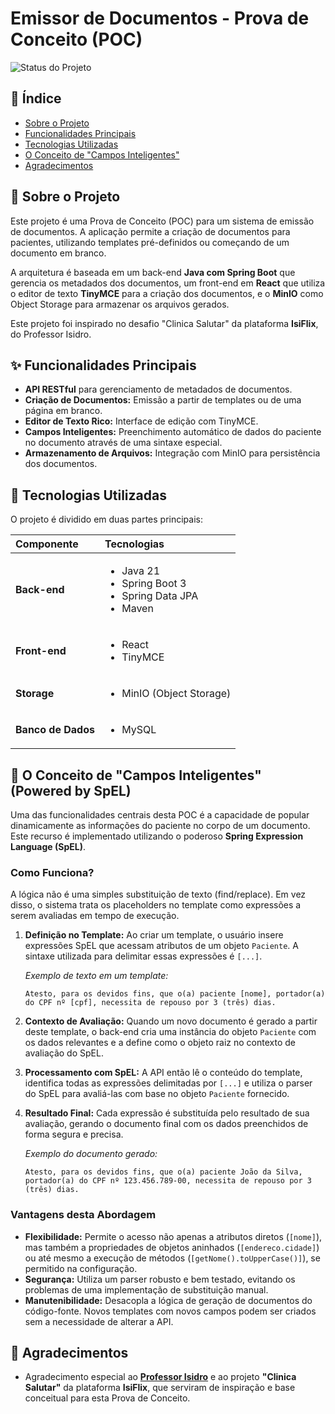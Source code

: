 # Emissor de Documentos - Prova de Conceito (POC)

![Status do Projeto](https://img.shields.io/badge/status-Finalizado-green)

## 📑 Índice

- [Sobre o Projeto](#-sobre-o-projeto)
- [Funcionalidades Principais](#-funcionalidades-principais)
- [Tecnologias Utilizadas](#-tecnologias-utilizadas)
- [O Conceito de "Campos Inteligentes"](#-o-conceito-de-campos-inteligentes-powered-by-spel)
- [Agradecimentos](#-agradecimentos)

## 📖 Sobre o Projeto

Este projeto é uma Prova de Conceito (POC) para um sistema de emissão de documentos. A aplicação permite a criação de documentos para pacientes, utilizando templates pré-definidos ou começando de um documento em branco.

A arquitetura é baseada em um back-end **Java com Spring Boot** que gerencia os metadados dos documentos, um front-end em **React** que utiliza o editor de texto **TinyMCE** para a criação dos documentos, e o **MinIO** como Object Storage para armazenar os arquivos gerados.

Este projeto foi inspirado no desafio "Clinica Salutar" da plataforma **IsiFlix**, do Professor Isidro.

## ✨ Funcionalidades Principais

-   **API RESTful** para gerenciamento de metadados de documentos.
-   **Criação de Documentos:** Emissão a partir de templates ou de uma página em branco.
-   **Editor de Texto Rico:** Interface de edição com TinyMCE.
-   **Campos Inteligentes:** Preenchimento automático de dados do paciente no documento através de uma sintaxe especial.
-   **Armazenamento de Arquivos:** Integração com MinIO para persistência dos documentos.

## 🚀 Tecnologias Utilizadas

O projeto é dividido em duas partes principais:

| Componente     | Tecnologias                                                               |
| :------------- | :------------------------------------------------------------------------ |
| **Back-end** | <ul><li>Java 21</li><li>Spring Boot 3</li><li>Spring Data JPA</li><li>Maven</li></ul> |
| **Front-end** | <ul><li>React</li><li>TinyMCE</li></ul>                                  |
| **Storage** | <ul><li>MinIO (Object Storage)</li></ul>                                 |
| **Banco de Dados** | <ul><li>MySQL</li></ul>                                                   |

## 🧠 O Conceito de "Campos Inteligentes" (Powered by SpEL)

Uma das funcionalidades centrais desta POC é a capacidade de popular dinamicamente as informações do paciente no corpo de um documento. Este recurso é implementado utilizando o poderoso **Spring Expression Language (SpEL)**.

### Como Funciona?

A lógica não é uma simples substituição de texto (find/replace). Em vez disso, o sistema trata os placeholders no template como expressões a serem avaliadas em tempo de execução.

1.  **Definição no Template:** Ao criar um template, o usuário insere expressões SpEL que acessam atributos de um objeto `Paciente`. A sintaxe utilizada para delimitar essas expressões é `[...]`.

    *Exemplo de texto em um template:*
    ```text
    Atesto, para os devidos fins, que o(a) paciente [nome], portador(a) do CPF nº [cpf], necessita de repouso por 3 (três) dias.
    ```

2.  **Contexto de Avaliação:** Quando um novo documento é gerado a partir deste template, o back-end cria uma instância do objeto `Paciente` com os dados relevantes e a define como o objeto raiz no contexto de avaliação do SpEL.

3.  **Processamento com SpEL:** A API então lê o conteúdo do template, identifica todas as expressões delimitadas por `[...]` e utiliza o parser do SpEL para avaliá-las com base no objeto `Paciente` fornecido.

4.  **Resultado Final:** Cada expressão é substituída pelo resultado de sua avaliação, gerando o documento final com os dados preenchidos de forma segura e precisa.

    *Exemplo do documento gerado:*
    ```text
    Atesto, para os devidos fins, que o(a) paciente João da Silva, portador(a) do CPF nº 123.456.789-00, necessita de repouso por 3 (três) dias.
    ```

### Vantagens desta Abordagem

-   **Flexibilidade:** Permite o acesso não apenas a atributos diretos (`[nome]`), mas também a propriedades de objetos aninhados (`[endereco.cidade]`) ou até mesmo a execução de métodos (`[getNome().toUpperCase()]`), se permitido na configuração.
-   **Segurança:** Utiliza um parser robusto e bem testado, evitando os problemas de uma implementação de substituição manual.
-   **Manutenibilidade:** Desacopla a lógica de geração de documentos do código-fonte. Novos templates com novos campos podem ser criados sem a necessidade de alterar a API.

## 🌟 Agradecimentos

-   Agradecimento especial ao [**Professor Isidro**](https://www.linkedin.com/in/professor-isidro-phd/) e ao projeto **"Clinica Salutar"** da plataforma **IsiFlix**, que serviram de inspiração e base conceitual para esta Prova de Conceito.
